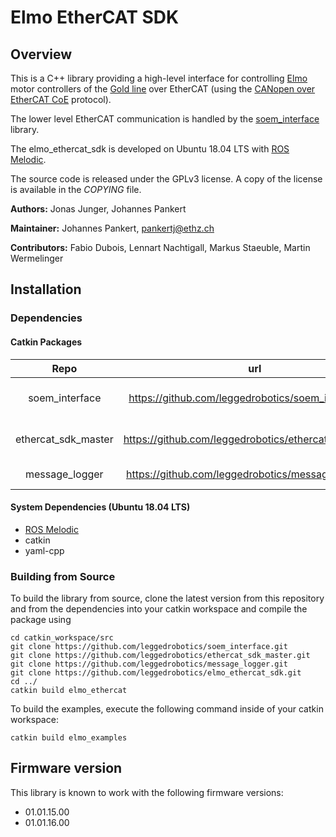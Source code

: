 # Elmo EtherCAT SDK

## Overview
This is a C++ library providing a high-level interface for controlling [Elmo](https://www.elmomc.com/) motor controllers of the [Gold line](https://www.elmomc.com/products/harsh-environment/servo-drive-gold-family/) over EtherCAT (using the [CANopen over EtherCAT CoE](https://www.ethercat.org/en/technology.html#1.9.1) protocol).

The lower level EtherCAT communication is handled by the [soem_interface](https://github.com/leggedrobotics/soem_interface) library.

The elmo_ethercat_sdk is developed on Ubuntu 18.04 LTS with [ROS Melodic](https://wiki.ros.org/melodic).

The source code is released under the GPLv3 license.
A copy of the license is available in the *COPYING* file.

**Authors:** Jonas Junger, Johannes Pankert

**Maintainer:** Johannes Pankert, pankertj@ethz.ch

**Contributors:** Fabio Dubois, Lennart Nachtigall, Markus Staeuble, Martin Wermelinger

## Installation

### Dependencies

#### Catkin Packages

| Repo                | url                                                   | License      | Content                             |
|:-------------------:|:-----------------------------------------------------:|:------------:|:-----------------------------------:|
| soem_interface      | https://github.com/leggedrobotics/soem_interface.git  | GPLv3        | Low-level EtherCAT functionalities  |
| ethercat_sdk_master | https://github.com/leggedrobotics/ethercat_sdk_master | BSD 3-Clause | High-level EtherCAT functionalities |
| message_logger      | https://github.com/leggedrobotics/message_logger.git  | BSD 3-Clause | simple log streams                  |

#### System Dependencies (Ubuntu 18.04 LTS)

- [ROS Melodic](https://wiki.ros.org/melodic)
- catkin
- yaml-cpp

### Building from Source

To build the library from source, clone the latest version from this repository and from the dependencies into your catkin workspace and compile the package using

	cd catkin_workspace/src
	git clone https://github.com/leggedrobotics/soem_interface.git
    git clone https://github.com/leggedrobotics/ethercat_sdk_master.git
    git clone https://github.com/leggedrobotics/message_logger.git
    git clone https://github.com/leggedrobotics/elmo_ethercat_sdk.git
	cd ../
	catkin build elmo_ethercat 

To build the examples, execute the following command inside of your catkin workspace:
	
	catkin build elmo_examples
	

## Firmware version
This library is known to work with the following firmware versions:
- 01.01.15.00
- 01.01.16.00
